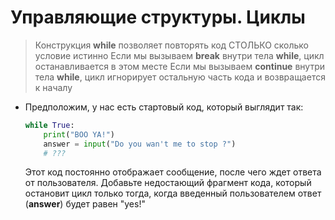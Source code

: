 # Управляющие структуры. Циклы

> Конструкция **while** позволяет повторять код СТОЛЬКО сколько условие истинно
> Если мы вызываем **break** внутри тела **while**, цикл останавливается в этом месте
> Если мы вызываем **continue** внутри тела **while**, цикл игнорирует остальную часть кода и возвращается к началу


* Предположим, у нас есть стартовый код, который выглядит так:
    ```python
    while True:
        print("BOO YA!")
        answer = input("Do you wan't me to stop ?")
        # ???
    ```
    Этот код постоянно отображает сообщение, после чего ждет ответа от пользователя. Добавьте недостающий фрагмент кода, который остановит цикл только тогда, когда введенный пользователем ответ (**answer**) будет равен "yes!"



